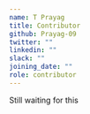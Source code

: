 ```yaml
---
name: T Prayag
title: Contributor
github: Prayag-09
twitter: ""
linkedin: ""
slack: ""
joining_date: ""
role: contributor
---
```


Still waiting for this
